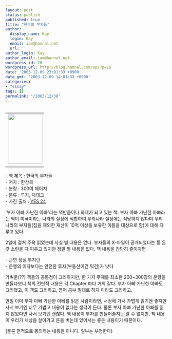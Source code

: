 ```yaml
---
layout: post
status: publish
published: true
title: "한국의 부자들"
author:
  display_name: Kay
  login: Kay
  email: iam@hannal.net
  url: ''
author_login: Kay
author_email: iam@hannal.net
wordpress_id: 26
wordpress_url: http://blog.hannal.com/wp/?p=26
date: '2003-12-09 23:01:33 +0900'
date_gmt: '2003-12-09 14:01:33 +0900'
categories:
- "essay"
tags: []
permalink: "/2003/12/38"
---
```

<table align="left">
<tr>
<td style="padding-right:5"><center><img src="http://blog.hannal.com/tt-attach/0321/040321180833040521/780792.jpg" width="107" height="155"></center></td>
</tr>
<tr>
<td class="centerphoto"> </td>
</tr>
</table>
<p>- 책 제목 : 한국의 부자들 <br />
- 저자 : 한상복 <br />
- 분량 : 300여 페이지 <br />
- 분류 : 투자, 재테크<br />
- 사진 출처 : <a href='http://www.yes24.com' target='_blank'>YES 24</a></p>
<p>'부자 아빠 가난한 아빠'라는 책만큼이나 화제가 되고 있는 책. 부자 아빠 가난한 아빠라는 책이 미국이라는 나라의 실정에 적합하여 우리나라 실정에는 적당하지 않다며 우리 나라의 부자들(집을 제외한 재산이 10억 이상을 보유한 이들을 대상으로 함)에 대해 다루고 있다. </p>
<p>2일에 걸쳐 주욱 읽었는데 사실 별 내용은 없다. 부자들의 X-파일이 공개되었다는 둥 온갖 소란을 다 피우고 있지만 정말 별 내용은 없다. 책 내용을 간단히 줄이자면 </p>
<p>- 근면 성실 부지런 <br />
- 은행의 이자보다는 안전한 투자(부동산이건 뭐건)가 낫다 </p>
<p>가벼운(??) 책들의 공통점이 그러하지만, 한 가지 주제를 최소한 200~300장의 분량을 만들다보니 책의 전반적 내용은 각 Chapter 마다 거의 같다. 부자 아빠 가난한 아빠도 그러했고, 이 책도 그러하고, 영어 공부 절대로 하지 마라도 그러하고. </p>
<p>만일 이미 부자 아빠 가난한 아빠를 읽은 사람이라면, 서점에 가서 가볍게 읽기엔 좋지만 사서 보기엔 너무 가볍고 내용이 없다는 생각이 든다. 물론 부자 아빠 가난한 아빠를 읽지 않았다면 사서 보기엔 괜찮다. 책 내용이 부자를 만들어줄지는 알 수 없지만, 책 내용이 우리가 세상을 살아가고 돈을 버는데 있어서는 좋은 내용이기 때문이다.</p>
<p>(물론 전적으로 동의하는 내용은 아니다. 일부는 부정한다)</p>
